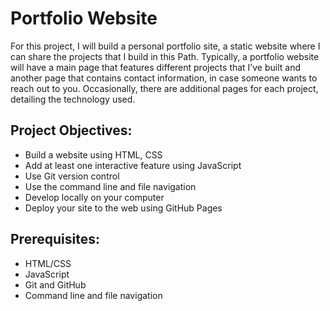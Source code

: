# Portfolio Website

For this project, I will build a personal portfolio site, a static website where I can share the projects that I build in this Path. Typically, a portfolio website will have a main page that features different projects that I’ve built and another page that contains contact information, in case someone wants to reach out to you. Occasionally, there are additional pages for each project, detailing the technology used.

## Project Objectives:

- Build a website using HTML, CSS
- Add at least one interactive feature using JavaScript
- Use Git version control
- Use the command line and file navigation
- Develop locally on your computer
- Deploy your site to the web using GitHub Pages

## Prerequisites:

- HTML/CSS
- JavaScript
- Git and GitHub
- Command line and file navigation

